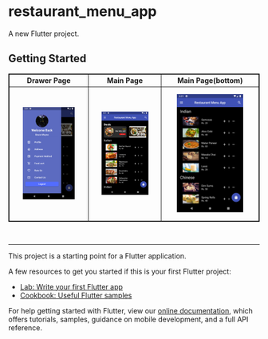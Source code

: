 # restaurant_menu_app

A new Flutter project.

## Getting Started

<table style="border:1px solid;">
  <tr >
    <th style="text-align: center; border:1px solid;">Drawer Page</th>
    <th style="text-align: center; border:1px solid;">Main Page</th>
    <th style="text-align: center; border:1px solid;">Main Page(bottom)</th>
  </tr>
  <tr >
    <td style="text-align: center; border:1px solid;padding:1em;">
        <img width="80%" src="app_image/drawer.png">
    </td>
    <td style="text-align: center; border:1px solid;padding:1em;">
         <img width="80%" src="app_image/deals.png">
    </td>
    <td style="text-align: center; border:1px solid;padding:1em;">
         <img width="80%" src="app_image/indian.png">
    </td>
  </tr>
  
</table>
<br>
<hr>

This project is a starting point for a Flutter application.

A few resources to get you started if this is your first Flutter project:

- [Lab: Write your first Flutter app](https://flutter.dev/docs/get-started/codelab)
- [Cookbook: Useful Flutter samples](https://flutter.dev/docs/cookbook)

For help getting started with Flutter, view our
[online documentation](https://flutter.dev/docs), which offers tutorials,
samples, guidance on mobile development, and a full API reference.
